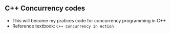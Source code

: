 ## C++ Concurrency codes
- This will become my pratices code for concurrency programming in C++
- Reference textbook: `C++ Concurrency In Action`